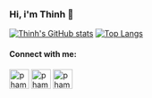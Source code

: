 ### Hi, i'm Thinh 👋

<!-- My target in 2022
- [x] Done HMM model.
- [ ] Coding a project CI/CD pipeline.
- [ ] Create first repo storing data pineline using python.
- [ ] Mini project about airflow.
- [ ] A insightful kaggle notebook.(Domain economic, notebook and excel dashboard) -->

[![Thinh's GitHub stats](https://github-readme-stats.vercel.app/api?username=Thinh127&theme=dark)](https://github.com/Thinh127/github-readme-stats)
[![Top Langs](https://github-readme-stats.vercel.app/api/top-langs/?username=Thinh127&layout=compact&theme=dark)](https://github.com/Thinh127/github-readme-stats)

<h4 align="left">Connect with me:</h4>

<a href="https://twitter.com/thinh7174" target="blank"><img align="center" src="https://img.icons8.com/doodle/480/000000/twitter-circled.png" alt="phamthinh" height="35" width="35" /></a>
<a href="https://www.linkedin.com/in/phamthinh127" target="blank"><img align="center" src="https://img.icons8.com/doodle/480/000000/linkedin-circled.png" alt="phamthinh" height="35" width="35" /></a>
<a href="https://www.facebook.com/thinhit127" target="blank"><img align="center" src="https://img.icons8.com/doodle/480/000000/facebook-new.png" alt="phamthinh" height="35" width="35" /></a>
